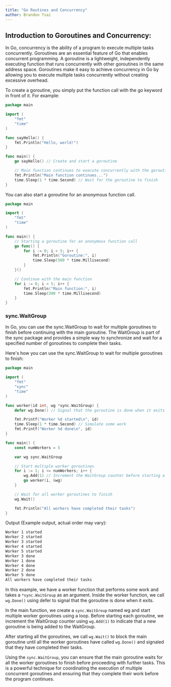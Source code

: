 ```yaml
---
title: "Go Routines and Concurrency"
author: Brandon Tsai
---
```


Introduction to Goroutines and Concurrency:
----------------------------------------------------------------

In Go, concurrency is the ability of a program to execute multiple tasks concurrently. Goroutines are an essential feature of Go that enables concurrent programming. A goroutine is a lightweight, independently executing function that runs concurrently with other goroutines in the same address space. Goroutines make it easy to achieve concurrency in Go by allowing you to execute multiple tasks concurrently without creating excessive overhead.


To create a goroutine, you simply put the function call with the go keyword in front of it. For example:

```go
package main

import (
	"fmt"
	"time"
)

func sayHello() {
	fmt.Println("Hello, world!")
}

func main() {
	go sayHello() // Create and start a goroutine

	// Main function continues to execute concurrently with the goroutine
	fmt.Println("Main function continues...")
	time.Sleep(1 * time.Second) // Wait for the goroutine to finish
}

```

You can also start a goroutine for an anonymous function call.

```go
package main

import (
	"fmt"
	"time"
)

func main() {
	// Starting a goroutine for an anonymous function call
	go func() {
		for i := 0; i < 5; i++ {
			fmt.Println("Goroutine:", i)
			time.Sleep(500 * time.Millisecond)
		}
	}()

	// Continue with the main function
	for i := 0; i < 5; i++ {
		fmt.Println("Main function:", i)
		time.Sleep(300 * time.Millisecond)
	}
}

```



### sync.WaitGroup

In Go, you can use the sync.WaitGroup to wait for multiple goroutines to finish before continuing with the main goroutine. The WaitGroup is part of the sync package and provides a simple way to synchronize and wait for a specified number of goroutines to complete their tasks.

Here's how you can use the sync.WaitGroup to wait for multiple goroutines to finish:


```go
package main

import (
	"fmt"
	"sync"
	"time"
)

func worker(id int, wg *sync.WaitGroup) {
	defer wg.Done() // Signal that the goroutine is done when it exits

	fmt.Printf("Worker %d started\n", id)
	time.Sleep(1 * time.Second) // Simulate some work
	fmt.Printf("Worker %d done\n", id)
}

func main() {
	const numWorkers = 5

	var wg sync.WaitGroup

	// Start multiple worker goroutines
	for i := 1; i <= numWorkers; i++ {
		wg.Add(1) // Increment the WaitGroup counter before starting a goroutine
		go worker(i, &wg)
	}

	// Wait for all worker goroutines to finish
	wg.Wait()

	fmt.Println("All workers have completed their tasks")
}

```

Output (Example output, actual order may vary):

```bash
Worker 1 started
Worker 2 started
Worker 3 started
Worker 4 started
Worker 5 started
Worker 3 done
Worker 1 done
Worker 4 done
Worker 2 done
Worker 5 done
All workers have completed their tasks
```

In this example, we have a worker function that performs some work and takes a `*sync.WaitGroup` as an argument. Inside the worker function, we call `wg.Done()` using defer to signal that the goroutine is done when it exits.

In the main function, we create a `sync.WaitGroup` named wg and start multiple worker goroutines using a loop. Before starting each goroutine, we increment the WaitGroup counter using `wg.Add(1)` to indicate that a new goroutine is being added to the WaitGroup.

After starting all the goroutines, we call `wg.Wait()` to block the main goroutine until all the worker goroutines have called `wg.Done()` and signaled that they have completed their tasks.

Using the `sync.WaitGroup`, you can ensure that the main goroutine waits for all the worker goroutines to finish before proceeding with further tasks. This is a powerful technique for coordinating the execution of multiple concurrent goroutines and ensuring that they complete their work before the program continues.